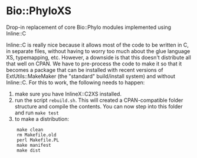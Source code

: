 Bio::PhyloXS
==============

Drop-in replacement of core Bio::Phylo modules implemented using Inline::C

Inline::C is really nice because it allows most of the code to be written in C, in 
separate files, without having to worry too much about the glue language XS, typemapping,
etc. However, a downside is that this doesn't distribute all that well on CPAN. We have
to pre-process the code to make it so that it becomes a package that can be installed 
with recent versions of ExtUtils::MakeMaker (the "standard" build/install system) and
without Inline::C. For this to work, the following needs to happen:

1. make sure you have InlineX::C2XS installed.
2. run the script `rebuild.sh`. This will created a CPAN-compatible folder structure and 
   compile the contents. You can now step into this folder and run `make test`
3. to make a distribution:
```shell
    make clean
    rm Makefile.old
    perl Makefile.PL
    make manifest
    make dist
```
